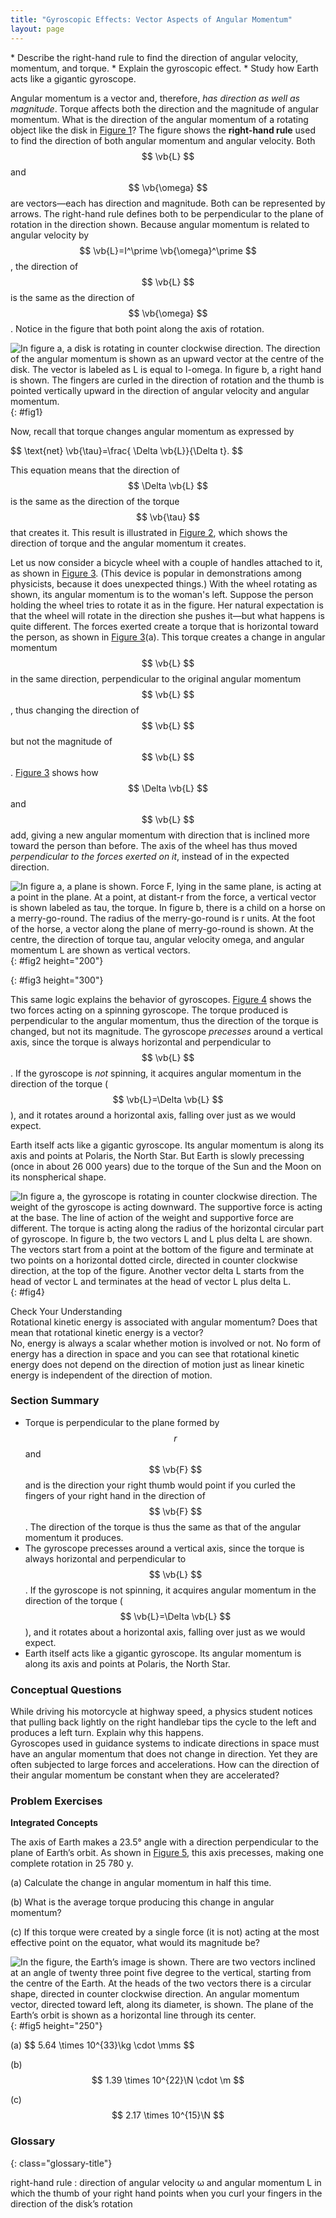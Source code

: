 ```yaml
---
title: "Gyroscopic Effects: Vector Aspects of Angular Momentum"
layout: page
---
```


<div class="abstract" markdown="1">
* Describe the right-hand rule to find the direction of angular velocity, momentum, and torque.
* Explain the gyroscopic effect.
* Study how Earth acts like a gigantic gyroscope.

</div>

Angular momentum is a vector and, therefore, *has direction as well as
magnitude*. Torque affects both the direction and the magnitude of angular
momentum. What is the direction of the angular momentum of a rotating object
like the disk in [Figure 1](#fig1)? The figure shows the
**right-hand rule** used to find the direction of both angular momentum and
angular velocity. Both $$ \vb{L} $$ and $$ \vb{\omega} $$ are vectors—each has
direction and magnitude. Both can be represented by arrows. The right-hand rule
defines both to be perpendicular to the plane of rotation in the direction
shown. Because angular momentum is related to angular velocity by $$
\vb{L}=I^\prime \vb{\omega}^\prime $$, the direction of $$ \vb{L} $$ is the same
as the direction of $$ \vb{\omega} $$. Notice in the figure that both point
along the axis of rotation.

![In figure a, a disk is rotating in counter clockwise direction. The direction of the angular momentum is shown as an upward vector at the centre of the disk. The vector is labeled as L is equal to I-omega. In figure b, a right hand is shown. The fingers are curled in the direction of rotation and the thumb is pointed vertically upward in the direction of angular velocity and angular momentum.](../resources/Figure_10_07_01a.jpg "Figure (a) shows a disk is rotating counterclockwise when viewed from above. Figure (b) shows the right-hand rule. The direction of angular velocity \( \vb{\omega} \) and angular momentum \( \vb{L} \) are defined to be the direction in which the thumb of your right hand points when you curl your fingers in the direction of the disk&#x2019;s rotation as shown.")
{: #fig1}

Now, recall that torque changes angular momentum as expressed by

<div class="equation">
 $$ \text{net} \vb{\tau}=\frac{ \Delta \vb{L}}{\Delta t}. $$
</div>

This equation means that the direction of $$ \Delta \vb{L} $$ is the same as the
direction of the torque $$ \vb{\tau} $$ that creates it. This result is
illustrated in [Figure 2](#fig2), which shows the direction of torque and the
angular momentum it creates.

Let us now consider a bicycle wheel with a couple of handles attached to it, as
shown in [Figure 3](#fig3). (This device is popular in demonstrations among
physicists, because it does unexpected things.) With the wheel rotating as
shown, its angular momentum is to the woman\'s left. Suppose the person holding
the wheel tries to rotate it as in the figure. Her natural expectation is that
the wheel will rotate in the direction she pushes it—but what happens is quite
different. The forces exerted create a torque that is horizontal toward the
person, as shown in [Figure 3](#fig3)(a). This torque creates a change in
angular momentum $$ \vb{L} $$ in the same direction, perpendicular to the
original angular momentum $$ \vb{L} $$, thus changing the direction of $$ \vb{L}
$$ but not the magnitude of $$ \vb{L} $$. [Figure 3](#fig3)
shows how $$ \Delta \vb{L} $$ and $$ \vb{L} $$ add, giving a new angular
momentum with direction that is inclined more toward the person than before. The
axis of the wheel has thus moved *perpendicular to the forces exerted on it*,
instead of in the expected direction.

![In figure a, a plane is shown. Force F, lying in the same plane, is acting at a point in the plane. At a point, at distant-r from the force, a vertical vector is shown labeled as tau, the torque. In figure b, there is a child on a horse on a merry-go-round. The radius of the merry-go-round is r units. At the foot of the horse, a vector along the plane of merry-go-round is shown. At the centre, the direction of torque tau, angular velocity omega, and angular momentum L are shown as vertical vectors.](../resources/Figure_10_07_02a.jpg "In figure (a), the torque is perpendicular to the plane formed by \( r \) and \( F \) and is the direction your right thumb would point to if you curled your fingers in the direction of \( F \) . Figure (b) shows that the direction of the torque is the same as that of the angular momentum it produces.")
{: #fig2 height="200"}

{: #fig3 height="300"}

This same logic explains the behavior of gyroscopes. [Figure 4](#fig4) shows the
two forces acting on a spinning gyroscope. The torque produced is perpendicular
to the angular momentum, thus the direction of the torque is changed, but not
its magnitude. The gyroscope *precesses* around a vertical axis, since the
torque is always horizontal and perpendicular to $$ \vb{L} $$. If the gyroscope
is
*not* spinning, it acquires angular momentum in the direction of the torque
( $$ \vb{L}=\Delta \vb{L} $$), and it rotates around a horizontal axis, falling
over just as we would expect.

Earth itself acts like a gigantic gyroscope. Its angular momentum is along its
axis and points at Polaris, the North Star. But Earth is slowly precessing (once
in about 26 000 years) due to the torque of the Sun and the Moon on its
nonspherical shape.

![In figure a, the gyroscope is rotating in counter clockwise direction. The weight of the gyroscope is acting downward. The supportive force is acting at the base. The line of action of the weight and supportive force are different. The torque is acting along the radius of the horizontal circular part of gyroscope. In figure b, the two vectors L and L plus delta L are shown. The vectors start from a point at the bottom of the figure and terminate at two points on a horizontal dotted circle, directed in counter clockwise direction, at the top of the figure. Another vector delta L starts from the head of vector L and terminates at the head of vector L plus delta L.](../resources/Figure_10_07_04a.jpg "As seen in figure (a), the forces on a spinning gyroscope are its weight and the supporting force from the stand. These forces create a horizontal torque on the gyroscope, which create a change in angular momentum \( \Delta  L \) that is also horizontal. In figure (b), \( \Delta L \) and \( L \) add to produce a new angular momentum with the same magnitude, but different direction, so that the gyroscope precesses in the direction shown instead of falling over.")
{: #fig4}

<div class="exercise" data-element-type="check-understanding" data-label="">
<div class="title">
Check Your Understanding
</div>
<div class="problem" markdown="1">
Rotational kinetic energy is associated with angular momentum? Does that mean that rotational kinetic energy is a vector?

</div>
<div class="solution" data-print-placement="here" markdown="1">
No, energy is always a scalar whether motion is involved or not. No form of energy has a direction in space and you can see that rotational kinetic energy does not depend on the direction of motion just as linear kinetic energy is independent of the direction of motion.

</div>
</div>

### Section Summary

* Torque is perpendicular to the plane formed by $$ r $$ and $$ \vb{F} $$ and is
  the direction your right thumb would point if you curled the fingers of your
  right hand in the direction of $$ \vb{F} $$. The direction of the torque is
  thus the same as that of the angular momentum it produces.
* The gyroscope precesses around a vertical axis, since the torque is always
  horizontal and perpendicular to $$ \vb{L} $$. If the gyroscope is not
  spinning, it acquires angular momentum in the direction of the torque ( $$
  \vb{L}=\Delta \vb{L} $$), and it rotates about a horizontal axis, falling over
  just as we would expect.
* Earth itself acts like a gigantic gyroscope. Its angular momentum is along its
  axis and points at Polaris, the North Star.

### Conceptual Questions

<div class="exercise" data-element-type="conceptual-questions">
<div class="problem" markdown="1">
While driving his motorcycle at highway speed, a physics student notices that pulling back lightly on the right handlebar tips the cycle to the left and produces a left turn. Explain why this happens.

</div>
</div>

<div class="exercise" data-element-type="conceptual-questions">
<div class="problem" markdown="1">
Gyroscopes used in guidance systems to indicate directions in space must have an angular momentum that does not change in direction. Yet they are often subjected to large forces and accelerations. How can the direction of their angular momentum be constant when they are accelerated?

</div>
</div>

### Problem Exercises

<div class="exercise" data-element-type="problems-exercises">
<div class="problem" markdown="1">

**Integrated Concepts**

The axis of Earth makes a 23.5° angle with a direction perpendicular to the
plane of Earth’s orbit. As shown in [Figure 5](#fig5), this axis precesses,
making one complete rotation in 25 780 y.

(a) Calculate the change in angular momentum in half this time.

(b) What is the average torque producing this change in angular momentum?

(c) If this torque were created by a single force (it is not) acting at the most
effective point on the equator, what would its magnitude be?

![In the figure, the Earth&#x2019;s image is shown. There are two vectors inclined at an angle of twenty three point five degree to the vertical, starting from the centre of the Earth. At the heads of the two vectors there is a circular shape, directed in counter clockwise direction. An angular momentum vector, directed toward left, along its diameter, is shown. The plane of the Earth&#x2019;s orbit is shown as a horizontal line through its center.](../resources/Figure_10_07_06a.jpg "The Earth&#x2019;s axis slowly precesses, always making an angle of 23.5&#xB0; with the direction perpendicular to the plane of Earth&#x2019;s orbit. The change in angular momentum for the two shown positions is quite large, although the magnitude \( L \) is unchanged.")
{: #fig5 height="250"}

</div>
<div class="solution" markdown="1">
(a) $$ 5.64 \times 10^{33}\kg \cdot  \mms $$

(b) $$ 1.39 \times 10^{22}\N \cdot \m $$

(c) $$ 2.17 \times 10^{15}\N $$
</div>
</div>

<div class="glossary" markdown="1">

### Glossary
{: class="glossary-title"}

right-hand rule
: direction of angular velocity ω and angular momentum L in which the thumb of
your right hand points when you curl your fingers in the direction of the disk’s
rotation

</div>
